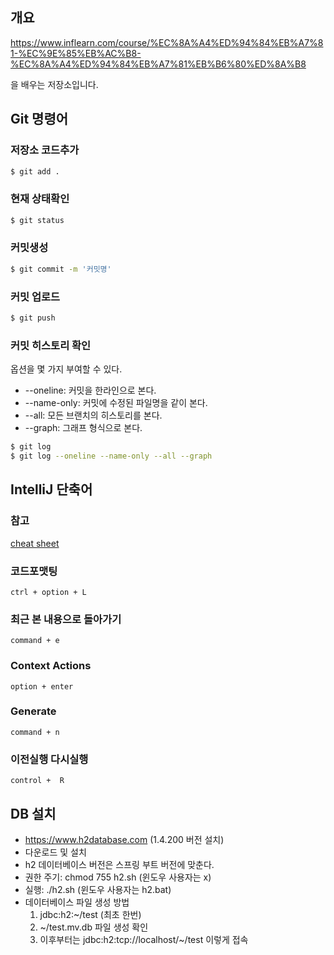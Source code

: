 ## 개요

https://www.inflearn.com/course/%EC%8A%A4%ED%94%84%EB%A7%81-%EC%9E%85%EB%AC%B8-%EC%8A%A4%ED%94%84%EB%A7%81%EB%B6%80%ED%8A%B8

을 배우는 저장소입니다.

## Git 명령어

### 저장소 코드추가

```bash
$ git add .
```

### 현재 상태확인

```bash
$ git status
```

### 커밋생성
```bash
$ git commit -m '커밋명'
```

### 커밋 업로드
```bash
$ git push 
```

### 커밋 히스토리 확인

옵션을 몇 가지 부여할 수 있다.

- --oneline: 커밋을 한라인으로 본다.
- --name-only: 커밋에 수정된 파일명을 같이 본다.
- --all: 모든 브랜치의 히스토리를 본다.
- --graph: 그래프 형식으로 본다.

```bash
$ git log
$ git log --oneline --name-only --all --graph
```


## IntelliJ 단축어

### 참고
[cheat sheet](https://www.jetbrains.com/help/idea/mastering-keyboard-shortcuts.html)

### 코드포맷팅
```
ctrl + option + L
```

### 최근 본 내용으로 돌아가기
```
command + e
```

### Context Actions
```
option + enter
```

### Generate
```
command + n
```

### 이전실행 다시실행
```
control +  R
```

## DB 설치

- https://www.h2database.com (1.4.200 버전 설치)
- 다운로드 및 설치
- h2 데이터베이스 버전은 스프링 부트 버전에 맞춘다. 
- 권한 주기: chmod 755 h2.sh (윈도우 사용자는 x) 
- 실행: ./h2.sh (윈도우 사용자는 h2.bat) 
- 데이터베이스 파일 생성 방법
  1. jdbc:h2:~/test (최초 한번)
  2. ~/test.mv.db 파일 생성 확인
  3. 이후부터는 jdbc:h2:tcp://localhost/~/test 이렇게 접속


